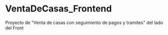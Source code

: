 # VentaDeCasas_Frontend
Proyecto de "Venta de casas con seguimiento de pagos y tramites" del lado del Front
